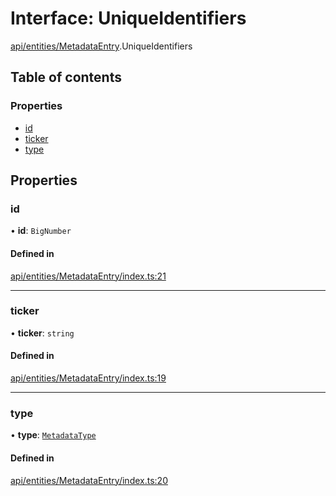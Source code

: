# Interface: UniqueIdentifiers

[api/entities/MetadataEntry](../wiki/api.entities.MetadataEntry).UniqueIdentifiers

## Table of contents

### Properties

- [id](../wiki/api.entities.MetadataEntry.UniqueIdentifiers#id)
- [ticker](../wiki/api.entities.MetadataEntry.UniqueIdentifiers#ticker)
- [type](../wiki/api.entities.MetadataEntry.UniqueIdentifiers#type)

## Properties

### id

• **id**: `BigNumber`

#### Defined in

[api/entities/MetadataEntry/index.ts:21](https://github.com/PolymeshAssociation/polymesh-sdk/blob/2d3ac2ae/src/api/entities/MetadataEntry/index.ts#L21)

___

### ticker

• **ticker**: `string`

#### Defined in

[api/entities/MetadataEntry/index.ts:19](https://github.com/PolymeshAssociation/polymesh-sdk/blob/2d3ac2ae/src/api/entities/MetadataEntry/index.ts#L19)

___

### type

• **type**: [`MetadataType`](../wiki/api.entities.MetadataEntry.types.MetadataType)

#### Defined in

[api/entities/MetadataEntry/index.ts:20](https://github.com/PolymeshAssociation/polymesh-sdk/blob/2d3ac2ae/src/api/entities/MetadataEntry/index.ts#L20)
